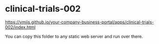 # clinical-trials-002

https://vmiis.github.io/your-company-business-portal/apps/clinical-trials-002/index.html


You can copy this folder to any static web server and run over there.
